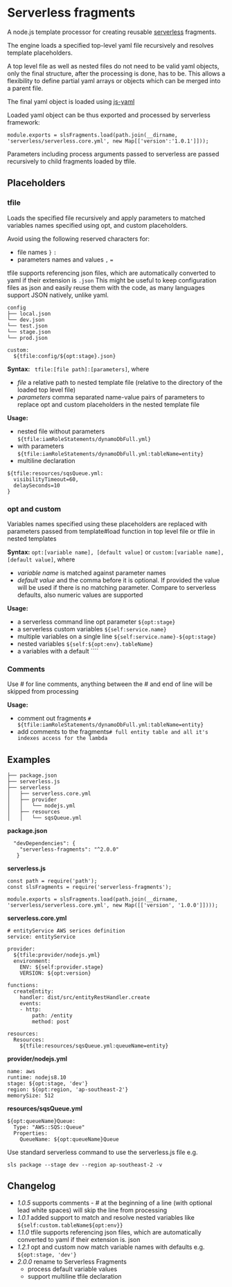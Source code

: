 # Serverless fragments

A node.js template processor for creating reusable [serverless](https://serverless.com/) fragments.

The engine loads a specified top-level yaml file recursively and resolves template placeholders. 

A top level file as well as nested files do not need to be valid yaml objects, 
only the final structure, after the processing is done, has to be. This allows a flexibility to define partial 
yaml arrays or objects which can be merged into a parent file. 

The final yaml object is loaded using [js-yaml](https://www.npmjs.com/package/js-yaml) 

Loaded yaml object can be thus exported and processed by serverless framework:
 
```
module.exports = slsFragments.load(path.join(__dirname, 'serverless/serverless.core.yml', new Map[['version':'1.0.1']]));
 ```

Parameters including process arguments passed to serverless are passed recursively to child fragments loaded by tfile.

## Placeholders

### tfile

Loads the specified file recursively and apply parameters to matched variables names specified using opt, and custom 
placeholders.

Avoid using the following reserved characters for:
 * file names ``}`` ``:``   
 * parameters names and values ``,`` ``=``  
 
tfile supports referencing json files, which are automatically converted to yaml if their extension is ``.json``
This might be useful to keep configuration files as json and easily reuse them with the code, 
as many languages support JSON natively, unlike yaml.
 ```
 config
 ├── local.json
 └── dev.json
 └── test.json
 └── stage.json
 └── prod.json
 ```
 ```
 custom:
   ${tfile:config/${opt:stage}.json}
```

**Syntax:** `` tfile:[file path]:[parameters]``, where 
* _file_ a relative path to nested template file (relative to the directory of the loaded top level file) 
* _parameters_ comma separated name-value pairs of parameters to replace opt and custom placeholders in the nested 
template file

**Usage:**
 
 * nested file without parameters ``${tfile:iamRoleStatements/dynamoDbFull.yml}``
 * with parameters ``${tfile:iamRoleStatements/dynamoDbFull.yml:tableName=entity}``
 * multiline declaration 
  ```
 ${tfile:resources/sqsQueue.yml:
    visibilityTimeout=60,
    delaySeconds=10
 }
 ```
 
### opt and custom

Variables names specified using these placeholders are replaced with parameters passed from template#load function in top level file
or tfile in nested templates  

**Syntax:** ```opt:[variable name], [default value]``` or ```custom:[variable name], [default value]```, where 
* _variable name_ is matched against parameter names
* _default value_ and the comma before it is optional. If provided the value will be used if there is no matching 
parameter. Compare to serverless defaults, also numeric values are supported

**Usage:**
 * a serverless command line opt parameter ``${opt:stage}``
 * a serverless custom variables ``${self:service.name}``
 * multiple variables on a single line ``${self:service.name}-${opt:stage}``
 * nested variables ``${self:${opt:env}.tableName}``
 * a variables with a default ```` 
 
### Comments

Use # for line comments, anything between the # and end of line will be skipped from processing

**Usage:**
 * comment out fragments ``# ${tfile:iamRoleStatements/dynamoDbFull.yml:tableName=entity}``
 * add comments to the fragments``# full entity table and all it's indexes access for the lambda``
     
## Examples

```
├── package.json
├── serverless.js
├── serverless
│   ├── serverless.core.yml
│   ├── provider
│   │   └── nodejs.yml
│   ├── resources
│   │   └── sqsQueue.yml
```

**package.json**

```    
  "devDependencies": {
    "serverless-fragments": "^2.0.0"
   }
```

**serverless.js**
```
const path = require('path');
const slsFragments = require('serverless-fragments');

module.exports = slsFragments.load(path.join(__dirname, 'serverless/serverless.core.yml', new Map([['version', '1.0.0']])));
```

**serverless.core.yml**
```
# entityService AWS serices definition 
service: entityService

provider:
  ${tfile:provider/nodejs.yml}
  environment:
    ENV: ${self:provider.stage}
    VERSION: ${opt:version}

functions:
  createEntity:
    handler: dist/src/entityRestHandler.create
    events:
    - http:
        path: /entity
        method: post

resources:
  Resources:
    ${tfile:resources/sqsQueue.yml:queueName=entity}
```

**provider/nodejs.yml**
```
name: aws
runtime: nodejs8.10
stage: ${opt:stage, 'dev'}
region: ${opt:region, 'ap-southeast-2'}
memorySize: 512
```

**resources/sqsQueue.yml**
```
${opt:queueName}Queue:
  Type: "AWS::SQS::Queue"
  Properties:
    QueueName: ${opt:queueName}Queue
```

Use standard serverless command to use the serverless.js file e.g. 

```sls package --stage dev --region ap-southeast-2 -v```

## Changelog
* _1.0.5_ supports comments - # at the beginning of a line (with optional lead white spaces) will skip the line
from processing
* _1.0.1_ added support to match and resolve nested variables like
``${self:custom.tableName${opt:env}}`` 
* _1.1.0_ tfile supports referencing json files, which are automatically converted to yaml if their extension is. json
* _1.2.1_ opt and custom now match variable names with defaults e.g. ``${opt:stage, 'dev'}``
* _2.0.0_ rename to Serverless Fragments
    * process default variable values
    * support multiline tfile declaration